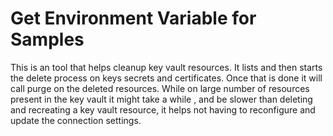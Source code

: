 # Get Environment Variable for Samples

This is an tool that helps cleanup key vault resources. 
It lists and then starts the delete process on keys secrets and certificates.
Once that is done it will call purge on the deleted resources. 
While on large number of resources present in the key vault it might take a while , and be slower than deleting and recreating a key vault resource, it helps not having to reconfigure and update the connection settings. 
